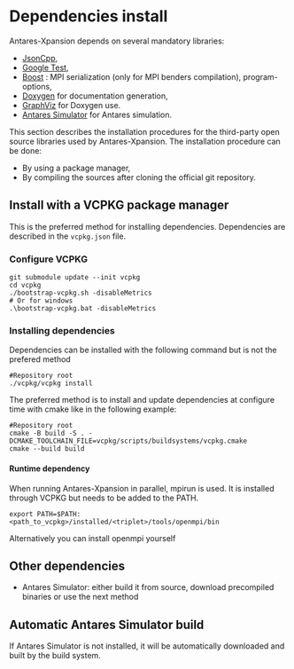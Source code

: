 # Dependencies install

Antares-Xpansion depends on several mandatory libraries:

- [JsonCpp](https://github.com/open-source-parsers/jsoncpp),
- [Google Test](https://github.com/google/googletest),
- [Boost](https://www.boost.org/) : MPI serialization (only for MPI benders compilation), program-options,
- [Doxygen](https://www.doxygen.nl/index.html) for documentation generation,
- [GraphViz](https://graphviz.org/) for Doxygen use.
- [Antares Simulator](https://github.com/AntaresSimulatorTeam/Antares_Simulator) for Antares simulation.

This section describes the installation procedures for the third-party open source libraries used by Antares-Xpansion.
The installation procedure can be done:

- By using a package manager,
- By compiling the sources after cloning the official git repository.

## Install with a VCPKG package manager

This is the preferred method for installing dependencies.
Dependencies are described in the `vcpkg.json` file.

### Configure VCPKG

```
git submodule update --init vcpkg
cd vcpkg
./bootstrap-vcpkg.sh -disableMetrics
# Or for windows
.\bootstrap-vcpkg.bat -disableMetrics
```

### Installing dependencies

Dependencies can be installed with the following command but is not the prefered method

```
#Repository root
./vcpkg/vcpkg install
```

The preferred method is to install and update dependencies at configure time with cmake like in the following example:

```
#Repository root
cmake -B build -S . -DCMAKE_TOOLCHAIN_FILE=vcpkg/scripts/buildsystems/vcpkg.cmake
cmake --build build
```

#### Runtime dependency

When running Antares-Xpansion in parallel, mpirun is used. It is installed through VCPKG but needs to be added to the PATH.

```
export PATH=$PATH:<path_to_vcpkg>/installed/<triplet>/tools/openmpi/bin
```

Alternatively you can install openmpi yourself 

## Other dependencies
- Antares Simulator: either build it from source, download precompiled binaries or use the next method

## Automatic Antares Simulator build
If Antares Simulator is not installed, it will be automatically downloaded and built by the build system.